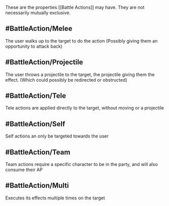 These are the properties [[Battle Actions]] may have. They are not necessarily mutually exclusive. 

## #BattleAction/Melee
The user walks up to the target to do the action (Possibly giving them an opportunity to attack back)
## #BattleAction/Projectile
The user throws a projectile to the target, the projectile giving them the effect. (Which could possibly be redirected or obstructed)
## #BattleAction/Tele 
Tele actions are applied directly to the target, without moving or a projectile
## #BattleAction/Self
Self actions an only be targeted towards the user
## #BattleAction/Team
Team actions require a specific character to be in the party, and will also consume their AP
## #BattleAction/Multi
Executes its effects multiple times on the target
